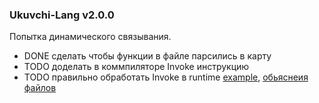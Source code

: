 ### Ukuvchi-Lang v2.0.0
Попытка динамического связывания.
* DONE сделать чтобы функции в файле парсились в карту
* TODO доделать в коммпиляторе Invoke инструкцию
* TODO правильно обработать Invoke в runtime
[example](https://github.com/kosta2222/showUkuvchiLangDyn/blob/master/example.org), [обьяснеия файлов](https://github.com/kosta2222/showUkuvchiLangDyn/blob/master/Descript.org) 
